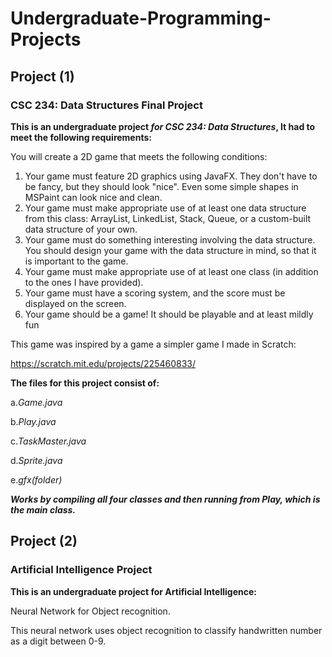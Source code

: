 # Undergraduate-Programming-Projects



## Project (1)

### CSC 234: Data Structures Final Project

**This is an undergraduate project _for CSC 234: Data Structures_, It had to meet the following requirements:**

You will create a 2D game that meets the following conditions:

1. Your game must feature 2D graphics using JavaFX. They don't have to be fancy, but they should look "nice". Even some simple shapes in MSPaint can look nice and clean.
2. Your game must make appropriate use of at least one data structure from this class: ArrayList, LinkedList, Stack, Queue, or a custom-built data structure of your own.
3. Your game must do something interesting involving the data structure. You should design your game with the data structure in mind, so that it is important to the game. 
4. Your game must make appropriate use of at least one class (in addition to the ones I have provided).
5. Your game must have a scoring system, and the score must be displayed on the screen.
6. Your game should be a game! It should be playable and at least mildly fun

This game was inspired by a game a simpler game I made in Scratch:

https://scratch.mit.edu/projects/225460833/

**The files for this project consist of:**

  a.*Game.java*
  
  b.*Play.java*
  
  c.*TaskMaster.java*
  
  d.*Sprite.java*
  
  e.*gfx(folder)*

**_Works by compiling all four classes and then running from Play, which is the main class._**

## Project (2) 

### Artificial Intelligence Project

**This is an undergraduate project for Artificial Intelligence:**

Neural Network for Object recognition.

This neural network uses object recognition to classify handwritten number as a digit between 0-9.
